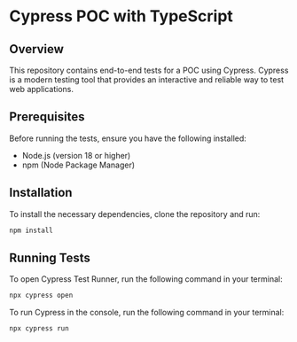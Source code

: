 # Cypress POC with TypeScript

## Overview

This repository contains end-to-end tests for a POC using Cypress. Cypress is a modern testing tool that provides an interactive and reliable way to test web applications.

## Prerequisites

Before running the tests, ensure you have the following installed:

- Node.js (version 18 or higher)
- npm (Node Package Manager)

## Installation

To install the necessary dependencies, clone the repository and run:

```bash
npm install
```

## Running Tests
To open Cypress Test Runner, run the following command in your terminal:
```bash
npx cypress open
```

To run Cypress in the console, run the following command in your terminal:
```bash
npx cypress run
```


